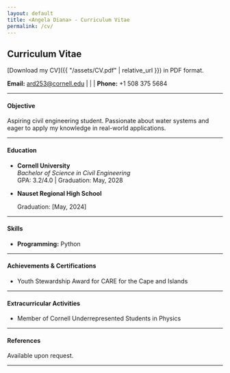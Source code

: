 ```yaml
---
layout: default
title: <Angela Diana> - Curriculum Vitae
permalink: /cv/
---
```

## Curriculum Vitae

[Download my CV]({{ "/assets/CV.pdf" | relative_url }}) in PDF format.


**Email:** [ard253@cornell.edu](mailto:ard253@cornell.edu) | | | **Phone:** +1 508 375 5684

---

#### Objective
Aspiring civil engineering student. Passionate about water systems and eager to apply my knowledge in real-world applications.

---

#### Education
- **Cornell University**  
  *Bachelor of Science in Civil Engineering*  
  GPA: 3.2/4.0 | Graduation: May, 2028

- **Nauset Regional High School**  
  
  Graduation: [May, 2024]

---

#### Skills
- **Programming:** Python  

---

#### Achievements & Certifications
- Youth Stewardship Award for CARE for the Cape and Islands

---

#### Extracurricular Activities
- Member of Cornell Underrepresented Students in Physics

---

#### References
Available upon request.

---
